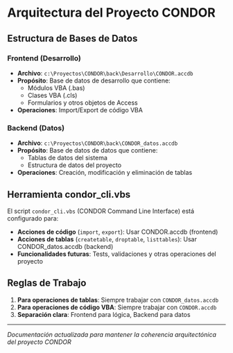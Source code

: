 # Arquitectura del Proyecto CONDOR

## Estructura de Bases de Datos

### Frontend (Desarrollo)
- **Archivo**: `c:\Proyectos\CONDOR\back\Desarrollo\CONDOR.accdb`
- **Propósito**: Base de datos de desarrollo que contiene:
  - Módulos VBA (.bas)
  - Clases VBA (.cls)
  - Formularios y otros objetos de Access
- **Operaciones**: Import/Export de código VBA

### Backend (Datos)
- **Archivo**: `c:\Proyectos\CONDOR\back\CONDOR_datos.accdb`
- **Propósito**: Base de datos de datos que contiene:
  - Tablas de datos del sistema
  - Estructura de datos del proyecto
- **Operaciones**: Creación, modificación y eliminación de tablas

## Herramienta condor_cli.vbs

El script `condor_cli.vbs` (CONDOR Command Line Interface) está configurado para:
- **Acciones de código** (`import`, `export`): Usar CONDOR.accdb (frontend)
- **Acciones de tablas** (`createtable`, `droptable`, `listtables`): Usar CONDOR_datos.accdb (backend)
- **Funcionalidades futuras**: Tests, validaciones y otras operaciones del proyecto

## Reglas de Trabajo

1. **Para operaciones de tablas**: Siempre trabajar con `CONDOR_datos.accdb`
2. **Para operaciones de código VBA**: Siempre trabajar con `CONDOR.accdb`
3. **Separación clara**: Frontend para lógica, Backend para datos

---
*Documentación actualizada para mantener la coherencia arquitectónica del proyecto CONDOR*